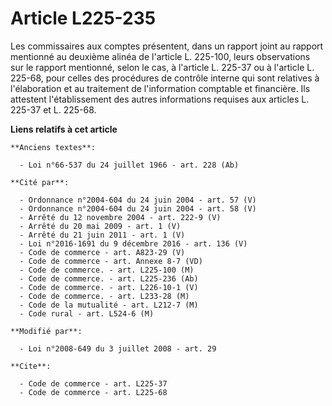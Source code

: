 # Article L225-235

Les commissaires aux comptes présentent, dans un rapport joint au rapport mentionné au deuxième alinéa de l'article L.
225-100, leurs observations sur le rapport mentionné, selon le cas, à l'article L. 225-37 ou à l'article L. 225-68, pour
celles des procédures de contrôle interne qui sont relatives à l'élaboration et au traitement de l'information comptable et
financière. Ils attestent l'établissement des autres informations requises aux articles L. 225-37 et L. 225-68.

**Liens relatifs à cet article**

	**Anciens textes**:

	  - Loi n°66-537 du 24 juillet 1966 - art. 228 (Ab)

	**Cité par**:

	  - Ordonnance n°2004-604 du 24 juin 2004 - art. 57 (V)
	  - Ordonnance n°2004-604 du 24 juin 2004 - art. 58 (V)
	  - Arrêté du 12 novembre 2004 - art. 222-9 (V)
	  - Arrêté du 20 mai 2009 - art. 1 (V)
	  - Arrêté du 21 juin 2011 - art. 1 (V)
	  - Loi n°2016-1691 du 9 décembre 2016 - art. 136 (V)
	  - Code de commerce - art. A823-29 (V)
	  - Code de commerce - art. Annexe 8-7 (VD)
	  - Code de commerce. - art. L225-100 (M)
	  - Code de commerce. - art. L225-236 (Ab)
	  - Code de commerce. - art. L226-10-1 (V)
	  - Code de commerce. - art. L233-28 (M)
	  - Code de la mutualité - art. L212-7 (M)
	  - Code rural - art. L524-6 (M)

	**Modifié par**:

	  - Loi n°2008-649 du 3 juillet 2008 - art. 29

	**Cite**:

	  - Code de commerce - art. L225-37
	  - Code de commerce - art. L225-68
